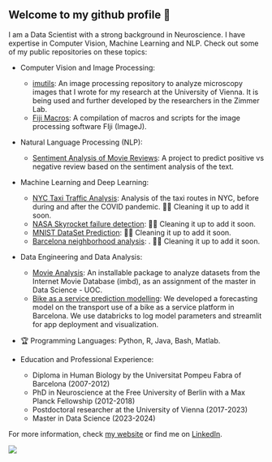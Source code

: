 ## Welcome to my github profile 👋
I am a Data Scientist with a strong background in Neuroscience. I have expertise in Computer Vision, Machine Learning and NLP.
Check out some of my public repositories on these topics:

- Computer Vision and Image Processing:
   - [imutils](https://github.com/ulisesrey/imutils/): An image processing repository to analyze microscopy images that I wrote for my research at the University of Vienna. It is being used and further developed by the researchers in the Zimmer Lab.
  - [Fiji Macros](https://github.com/ulisesrey/fiji_macros/): A compilation of macros and scripts for the image processing software FIji (ImageJ).
- Natural Language Processing (NLP):
   - [Sentiment Analysis of Movie Reviews](https://github.com/ulisesrey/imbd_sentiment_analysis): A project to predict positive vs negative review based on the sentiment analysis of the text.
- Machine Learning and Deep Learning:
   - [NYC Taxi Traffic Analysis](): Analysis of the taxi routes in NYC, before during and after the COVID pandemic. 👷🏼 Cleaning it up to add it soon.
  - [NASA Skyrocket failure detection](): 👷🏼 Cleaning it up to add it soon.
  - [MNIST DataSet Prediction](): 👷🏼 Cleaning it up to add it soon.
  - [Barcelona neighborhood analysis](): . 👷🏼 Cleaning it up to add it soon.
- Data Engineering and Data Analysis:
  - [Movie Analysis](https://github.com/ulisesrey/movie_project): An installable package to analyze datasets from the Internet Movie Database (imbd), as an assignment of the master in Data Science - UOC.
  - [Bike as a service prediction modelling](https://github.com/franmastromarino/ub-bicing-capstone-project): We developed a forecasting model on the transport use of a bike as a service platform in Barcelona. We use databricks to log model parameters and streamlit for app deployment and visualization.



- 🏆 Programming Languages:
Python,
R,
Java,
Bash,
Matlab.

- Education and Professional Experience:
  - Diploma in Human Biology by the Universitat Pompeu Fabra of Barcelona (2007-2012)
  - PhD in Neuroscience at the Free University of Berlin with a Max Planck Fellowship (2012-2018)
  - Postdoctoral researcher at the University of Vienna (2017-2023)
  - Master in Data Science (2023-2024)


For more information, check [my website](https://ulisesrey.github.io/) or find me on [LinkedIn](https://www.linkedin.com/in/ulisesrey/).


  <img src="https://capsule-render.vercel.app/api?type=waving&color=gradient&height=80&section=footer"/>


<!--
**ulisesrey/ulisesrey** is a ✨ _special_ ✨ repository because its `README.md` (this file) appears on your GitHub profile.
-->
